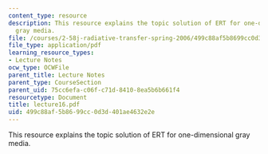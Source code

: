 ```yaml
---
content_type: resource
description: This resource explains the topic solution of ERT for one-dimensional
  gray media.
file: /courses/2-58j-radiative-transfer-spring-2006/499c88af5b8699cc0d3d401ae4632e2e_lecture16.pdf
file_type: application/pdf
learning_resource_types:
- Lecture Notes
ocw_type: OCWFile
parent_title: Lecture Notes
parent_type: CourseSection
parent_uid: 75cc6efa-c06f-c71d-8410-8ea5b6b661f4
resourcetype: Document
title: lecture16.pdf
uid: 499c88af-5b86-99cc-0d3d-401ae4632e2e
---
```

This resource explains the topic solution of ERT for one-dimensional gray media.